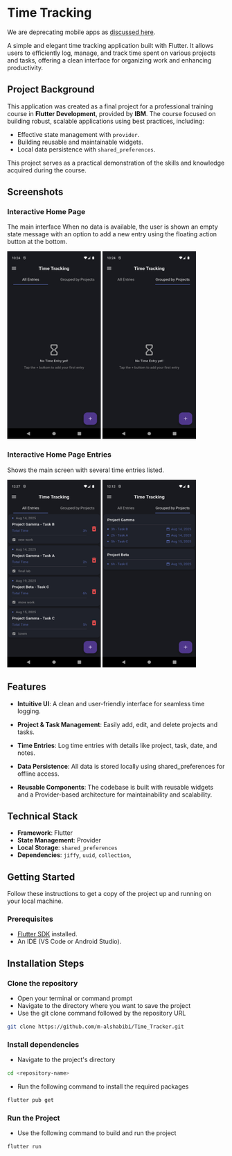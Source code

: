 # Time Tracking

We are deprecating mobile apps as [discussed here](https://discuss.erpnext.com/t/deprecating-erpnext-mobile-apps/84121). 

A simple and elegant time tracking application built with Flutter. It allows users to efficiently log, manage, and track time spent on various projects and tasks, offering a clean interface for organizing work and enhancing productivity.


## Project Background

This application was created as a final project for a professional training course in **Flutter Development**, provided by **IBM**. The course focused on building robust, scalable applications using best practices, including:
* Effective state management with `provider`.
* Building reusable and maintainable widgets.
* Local data persistence with `shared_preferences`.

This project serves as a practical demonstration of the skills and knowledge acquired during the course.


## Screenshots

### Interactive Home Page 
The main interface  When no data is available, the user is shown an empty state message with an option to add a new entry using the floating action button at the bottom.

<kbd><img width="216" height="432" src="screenshots/home-empty.png" alt="Home Screen Empty" /></kbd>
<kbd><img width="216" height="432" src="screenshots/home-empty-group.png" alt="Home Screen Group Empty" /></kbd>

### Interactive Home Page Entries
Shows the main screen with several time entries listed.



<kbd><img width="216" height="432" src="screenshots/home-entries.png" alt="Home Screen Empty" /></kbd>
<kbd><img width="216" height="432" src="screenshots/home-entries-group.png" alt="Home Screen Group Empty" /></kbd>



## Features
- **Intuitive UI**: A clean and user-friendly interface for seamless time logging.

- **Project & Task Management**: Easily add, edit, and delete projects and tasks.

- **Time Entries**: Log time entries with details like project, task, date, and notes.

- **Data Persistence**: All data is stored locally using shared_preferences for offline access.

- **Reusable Components**: The codebase is built with reusable widgets and a Provider-based architecture for maintainability and scalability.


## Technical Stack

- **Framework**: Flutter
- **State Management**: Provider
- **Local Storage**: `shared_preferences`
- **Dependencies**: `jiffy`, `uuid`, `collection`, 


## Getting Started

Follow these instructions to get a copy of the project up and running on your local machine.


### Prerequisites

- [Flutter SDK](https://flutter.dev/docs/get-started/install) installed.
- An IDE (VS Code or Android Studio).


## Installation Steps

### Clone the repository

- Open your terminal or command prompt
- Navigate to the directory where you want to save the project
- Use the git clone command followed by the repository URL

```sh
git clone https://github.com/m-alshabibi/Time_Tracker.git
```

### Install dependencies

- Navigate to the project's directory

```sh
cd <repository-name>
```

- Run the following command to install the required packages

```sh
flutter pub get
```

### Run the Project

- Use the following command to build and run the project

```sh
flutter run
```